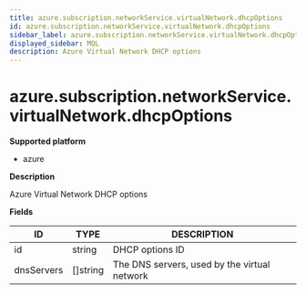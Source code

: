 ```yaml
---
title: azure.subscription.networkService.virtualNetwork.dhcpOptions
id: azure.subscription.networkService.virtualNetwork.dhcpOptions
sidebar_label: azure.subscription.networkService.virtualNetwork.dhcpOptions
displayed_sidebar: MQL
description: Azure Virtual Network DHCP options
---
```


# azure.subscription.networkService.virtualNetwork.dhcpOptions

**Supported platform**

- azure

**Description**

Azure Virtual Network DHCP options

**Fields**

| ID         | TYPE             | DESCRIPTION                                  |
| ---------- | ---------------- | -------------------------------------------- |
| id         | string           | DHCP options ID                              |
| dnsServers | &#91;&#93;string | The DNS servers, used by the virtual network |
